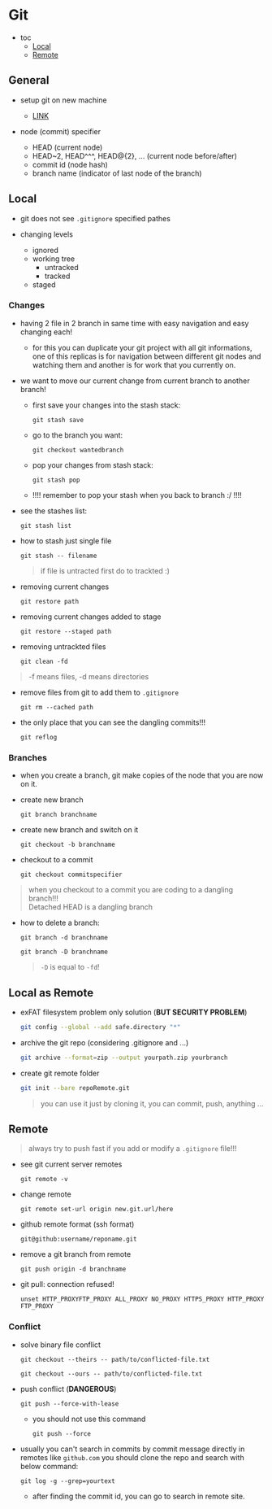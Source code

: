# Git

- toc
  - [Local](#local)
  - [Remote](#remote)

## General

- setup git on new machine
  - [LINK](https://gist.github.com/qin-yu/bc26a2d280ee2e93b2d7860a1bfbd0c5)

- node (commit) specifier
  - HEAD (current node)
  - HEAD~2, HEAD^^^, HEAD@{2}, ... (current node before/after)
  - commit id (node hash)
  - branch name (indicator of last node of the branch)

## Local

- git does not see `.gitignore` specified pathes

- changing levels
  - ignored
  - working tree
    - untracked
    - tracked
  - staged

### Changes

- having 2 file in 2 branch in same time with easy navigation
and easy changing each!
  - for this you can duplicate your git project with all
  git informations, one of this replicas is for navigation
  between different git nodes and watching them and another
  is for work that you currently on.

- we want to move our current change from current branch to
another branch!

  - first save your changes into the stash stack:

    ```shell
    git stash save
    ```

  - go to the branch you want:

    ```shell
    git checkout wantedbranch
    ```

  - pop your changes from stash stack:

    ```shell
    git stash pop
    ```
  
  - !!!! remember to pop your stash when you back to branch :/ !!!!

- see the stashes list:

  ```shell
  git stash list
  ```

- how to stash just single file

  ```shell
  git stash -- filename
  ```

  > if file is untracted first do to trackted :)
  
- removing current changes

  ```shell
  git restore path
  ```

- removing current changes added to stage

  ```shell
  git restore --staged path
  ```
  
- removing untrackted files

  ```shell
  git clean -fd
  ```

> -f means files, -d means directories

- remove files from git to add them to `.gitignore`

  ```shell
  git rm --cached path
  ```

- the only place that you can see the dangling commits!!!

  ```shell
  git reflog
  ```

### Branches

- when you create a branch, git make copies of the node that you are now on it.

- create new branch

  ```shell
  git branch branchname
  ```

- create new branch and switch on it

  ```shell
  git checkout -b branchname
  ```

- checkout to a commit

  ```shell
  git checkout commitspecifier
  ```

> when you checkout to a commit you are coding to a dangling branch!!! \
> Detached HEAD is a dangling branch
  
- how to delete a branch:

  ```shell
  git branch -d branchname
  ```

  ```shell
  git branch -D branchname
  ```

  > `-D` is equal to `-fd`!
  
## Local as Remote

- exFAT filesystem problem only solution (**BUT SECURITY PROBLEM**)

  ```sh
  git config --global --add safe.directory "*"
  ```

- archive the git repo (considering .gitignore and ...)

  ```sh
  git archive --format=zip --output yourpath.zip yourbranch
  ```

- create git remote folder

  ```sh
  git init --bare repoRemote.git
  ```

  > you can use it just by cloning it, you can commit, push, anything ...
  
## Remote

> always try to push fast if you add or modify a `.gitignore` file!!!

- see git current server remotes

  ```shell
  git remote -v
  ```

- change remote

  ```shell
  git remote set-url origin new.git.url/here
  ```

- github remote format (ssh format)

  ```shell
  git@github:username/reponame.git
  ```

- remove a git branch from remote

  ```shell
  git push origin -d branchname
  ```

- git pull: connection refused!

  ```shell
  unset HTTP_PROXYFTP_PROXY ALL_PROXY NO_PROXY HTTPS_PROXY HTTP_PROXY FTP_PROXY
  ```
  
### Conflict

- solve binary file conflict

  ```shell
  git checkout --theirs -- path/to/conflicted-file.txt
  ```

  ```shell
  git checkout --ours -- path/to/conflicted-file.txt
  ```

- push conflict (**DANGEROUS**)

  ```shell
  git push --force-with-lease
  ```
  
  - you should not use this command

    ```shell
    git push --force
    ```

- usually you can't search in commits by commit message directly in remotes like `github.com`
  you should clone the repo and search with below command:

    ```shell
    git log -g --grep=yourtext
    ```

  - after finding the commit id, you can go to search in remote site.
